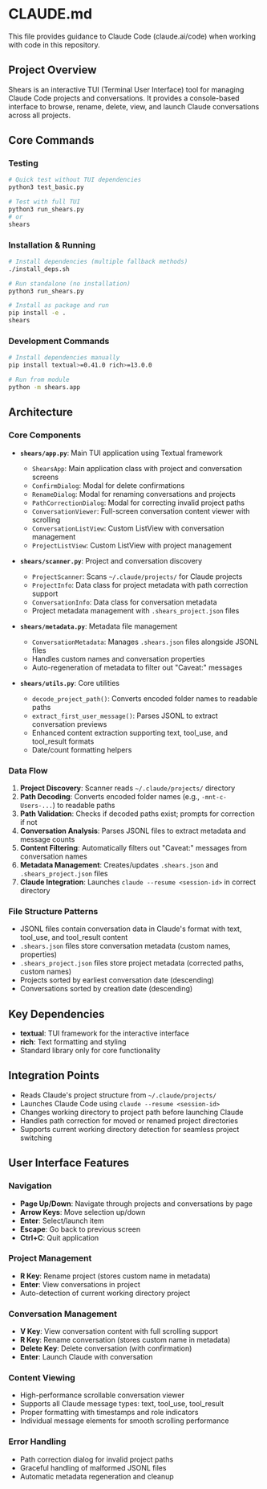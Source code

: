 # CLAUDE.md

This file provides guidance to Claude Code (claude.ai/code) when working with code in this repository.

## Project Overview

Shears is an interactive TUI (Terminal User Interface) tool for managing Claude Code projects and conversations. It provides a console-based interface to browse, rename, delete, view, and launch Claude conversations across all projects.

## Core Commands

### Testing
```bash
# Quick test without TUI dependencies
python3 test_basic.py

# Test with full TUI
python3 run_shears.py
# or
shears
```

### Installation & Running
```bash
# Install dependencies (multiple fallback methods)
./install_deps.sh

# Run standalone (no installation)
python3 run_shears.py

# Install as package and run
pip install -e .
shears
```

### Development Commands
```bash
# Install dependencies manually
pip install textual>=0.41.0 rich>=13.0.0

# Run from module
python -m shears.app
```

## Architecture

### Core Components

- **`shears/app.py`**: Main TUI application using Textual framework
  - `ShearsApp`: Main application class with project and conversation screens
  - `ConfirmDialog`: Modal for delete confirmations
  - `RenameDialog`: Modal for renaming conversations and projects
  - `PathCorrectionDialog`: Modal for correcting invalid project paths
  - `ConversationViewer`: Full-screen conversation content viewer with scrolling
  - `ConversationListView`: Custom ListView with conversation management
  - `ProjectListView`: Custom ListView with project management

- **`shears/scanner.py`**: Project and conversation discovery
  - `ProjectScanner`: Scans `~/.claude/projects/` for Claude projects
  - `ProjectInfo`: Data class for project metadata with path correction support
  - `ConversationInfo`: Data class for conversation metadata
  - Project metadata management with `.shears_project.json` files

- **`shears/metadata.py`**: Metadata file management
  - `ConversationMetadata`: Manages `.shears.json` files alongside JSONL files
  - Handles custom names and conversation properties
  - Auto-regeneration of metadata to filter out "Caveat:" messages

- **`shears/utils.py`**: Core utilities
  - `decode_project_path()`: Converts encoded folder names to readable paths
  - `extract_first_user_message()`: Parses JSONL to extract conversation previews
  - Enhanced content extraction supporting text, tool_use, and tool_result formats
  - Date/count formatting helpers

### Data Flow

1. **Project Discovery**: Scanner reads `~/.claude/projects/` directory
2. **Path Decoding**: Converts encoded folder names (e.g., `-mnt-c-Users-...`) to readable paths
3. **Path Validation**: Checks if decoded paths exist; prompts for correction if not
4. **Conversation Analysis**: Parses JSONL files to extract metadata and message counts
5. **Content Filtering**: Automatically filters out "Caveat:" messages from conversation names
6. **Metadata Management**: Creates/updates `.shears.json` and `.shears_project.json` files
7. **Claude Integration**: Launches `claude --resume <session-id>` in correct directory

### File Structure Patterns

- JSONL files contain conversation data in Claude's format with text, tool_use, and tool_result content
- `.shears.json` files store conversation metadata (custom names, properties)
- `.shears_project.json` files store project metadata (corrected paths, custom names)
- Projects sorted by earliest conversation date (descending)
- Conversations sorted by creation date (descending)

## Key Dependencies

- **textual**: TUI framework for the interactive interface
- **rich**: Text formatting and styling
- Standard library only for core functionality

## Integration Points

- Reads Claude's project structure from `~/.claude/projects/`
- Launches Claude Code using `claude --resume <session-id>`
- Changes working directory to project path before launching Claude
- Handles path correction for moved or renamed project directories
- Supports current working directory detection for seamless project switching

## User Interface Features

### Navigation
- **Page Up/Down**: Navigate through projects and conversations by page
- **Arrow Keys**: Move selection up/down
- **Enter**: Select/launch item
- **Escape**: Go back to previous screen
- **Ctrl+C**: Quit application

### Project Management
- **R Key**: Rename project (stores custom name in metadata)
- **Enter**: View conversations in project
- Auto-detection of current working directory project

### Conversation Management
- **V Key**: View conversation content with full scrolling support
- **R Key**: Rename conversation (stores custom name in metadata)
- **Delete Key**: Delete conversation (with confirmation)
- **Enter**: Launch Claude with conversation

### Content Viewing
- High-performance scrollable conversation viewer
- Supports all Claude message types: text, tool_use, tool_result
- Proper formatting with timestamps and role indicators
- Individual message elements for smooth scrolling performance

### Error Handling
- Path correction dialog for invalid project paths
- Graceful handling of malformed JSONL files
- Automatic metadata regeneration and cleanup